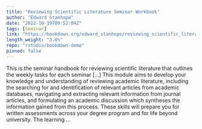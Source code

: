 ```yaml
---
title: "Reviewing Scientific Literature Seminar Workbook"
author: "Edward Stanhope"
date: "2022-10-19T09:52:04Z"
tags: [Seminar]
link: "https://bookdown.org/edward_stanhope/reviewing_scientific_literature/"
length_weight: "3.6%"
repo: "rstudio/bookdown-demo"
pinned: false
---
```


This is the seminar handbook for reviewing scientific literature that outlines the weekly tasks for each seminar [...] This module aims to develop your knowledge and understanding of reviewing academic literature, including the searching for and identification of relevant articles from academic databases, navigating and extracting relevant information from journal articles, and formulating an academic discussion which syntheses the information gained from this process. These skills will prepare you for written assessments across your degree program and for life beyond university. The learning  ...
